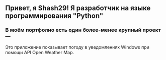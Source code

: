 ## Привет, я Shash29! Я разработчик на языке программирования "Python"

### В моём портфолио есть один более-менее крупный проект — 

[Weather Notification 11]: https://github.com/shash29exe/Weather-Notification-11

Это приложение показывает погоду в уведомлениях Windows при помощи API Open Weather Map.

